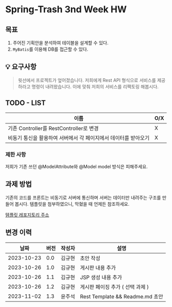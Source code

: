 

# Spring-Trash 3nd Week HW

## 목표

1. 주어진 기획안을 분석하여 테이블을 설계할 수 있다.
2. `MyBatis`를 이용해 DB를 접근할 수 있다.

## 💡 요구사항

> 윗선에서 프로젝트가 엎어졌습니다. 저희에게 Rest API 형식으로 서비스를 제공하라고 명령이 내려왔습니다. 이에 맞춰 저희의 서비스를 리팩토링 해봅시다.



## TODO - LIST

|이름 | O/X |
|---|-----|
| 기존 Controller를 RestController로 변경 | X   |
| 비동기 통신을 활용하여 서버에서 각 페이지에서 데이터를 받아오기 | X  |



### 제한 사항
저희가 기존 쓰던 @ModelAttribute와 @Model model 방식은 피해주세요.

## 과제 방법

기존의 코드를 프론트는 비동기로 서버에 통신하며 서버는 데이터만 내려주는 구조를 만들어 봅시다.
템플릿을 첨부하였으니, 막혔을 때 언제든 참조하세요.

[ 템플릿 레포지토리 주소 ]( https://github.com/AMIVAYUN/springtrashTemplate )


## 변경 이력

| 날짜       | 버전   | 작성자   | 설명        |
|------------|--------|----------|-------------|
| 2023-10-23 | 0.0    | 김규현  | 초안 작성   |
| 2023-10-26 | 1.0    | 김규현   | 게시판 내용 추가 | 
| 2023-10-26 | 1.1    | 김규현   | JSP 생성 내용 추가 | 
| 2023-10-26 | 1.2    | 김규현   | 게시판 페이징 추가 ( 선택 과제 ) | 
| 2023-11-02 | 1.3    | 윤주석   | Rest Template && Readme.md 초안 |

